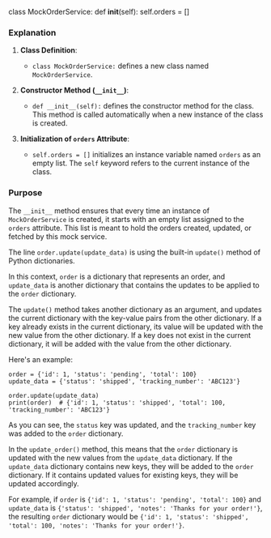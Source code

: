 class MockOrderService:
    def __init__(self):
        self.orders = []
### Explanation

1. **Class Definition**:
    - `class MockOrderService:` defines a new class named `MockOrderService`.

2. **Constructor Method (`__init__`)**:
    - `def __init__(self):` defines the constructor method for the class. This method is called automatically when a new instance of the class is created.

3. **Initialization of `orders` Attribute**:
    - `self.orders = []` initializes an instance variable named `orders` as an empty list. The `self` keyword refers to the current instance of the class.

### Purpose

The `__init__` method ensures that every time an instance of `MockOrderService` is created, it starts with an empty list assigned to the `orders` attribute. This list is meant to hold the orders created, updated, or fetched by this mock service.

The line `order.update(update_data)` is using the built-in `update()` method of Python dictionaries.

In this context, `order` is a dictionary that represents an order, and `update_data` is another dictionary that contains the updates to be applied to the `order` dictionary.

The `update()` method takes another dictionary as an argument, and updates the current dictionary with the key-value pairs from the other dictionary. If a key already exists in the current dictionary, its value will be updated with the new value from the other dictionary. If a key does not exist in the current dictionary, it will be added with the value from the other dictionary.

Here's an example:
```
order = {'id': 1, 'status': 'pending', 'total': 100}
update_data = {'status': 'shipped', 'tracking_number': 'ABC123'}

order.update(update_data)
print(order)  # {'id': 1, 'status': 'shipped', 'total': 100, 'tracking_number': 'ABC123'}
```
As you can see, the `status` key was updated, and the `tracking_number` key was added to the `order` dictionary.

In the `update_order()` method, this means that the `order` dictionary is updated with the new values from the `update_data` dictionary. If the `update_data` dictionary contains new keys, they will be added to the `order` dictionary. If it contains updated values for existing keys, they will be updated accordingly.

For example, if `order` is `{'id': 1, 'status': 'pending', 'total': 100}` and `update_data` is `{'status': 'shipped', 'notes': 'Thanks for your order!'}`, the resulting `order` dictionary would be `{'id': 1, 'status': 'shipped', 'total': 100, 'notes': 'Thanks for your order!'}`.
